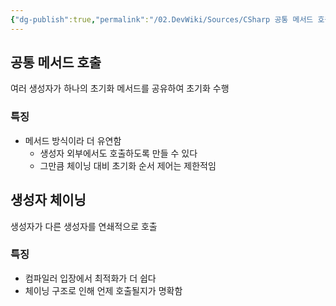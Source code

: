 ```yaml
---
{"dg-publish":true,"permalink":"/02.DevWiki/Sources/CSharp 공통 메서드 호출 초기화 vs 생성자 체이닝/"}
---
```


## 공통 메서드 호출
여러 생성자가 하나의 초기화 메서드를 공유하여 초기화 수행

### 특징
- 메서드 방식이라 더 유연함
    - 생성자 외부에서도 호출하도록 만들 수 있다
    - 그만큼 체이닝 대비 초기화 순서 제어는 제한적임

## 생성자 체이닝
생성자가 다른 생성자를 연쇄적으로 호출

### 특징
- 컴파일러 입장에서 최적화가 더 쉽다
- 체이닝 구조로 인해 언제 호출될지가 명확함